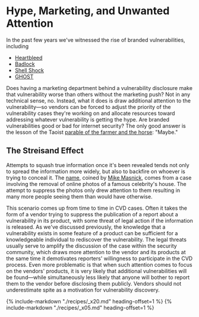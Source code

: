 # Hype, Marketing, and Unwanted Attention

In the past few years we've witnessed the rise of branded
vulnerabilities, including

- [Heartbleed](https://nvd.nist.gov/vuln/detail/CVE-2014-0160)
- [Badlock](https://nvd.nist.gov/vuln/detail/CVE-2016-2118)
- [Shell Shock](https://nvd.nist.gov/vuln/detail/CVE-2014-6271)
- [GHOST](https://nvd.nist.gov/vuln/detail/CVE-2015-0235)


Does having a marketing department behind a vulnerability
disclosure make that vulnerability worse than others without the
marketing push? Not in any technical sense, no. Instead, what it does is
draw additional attention to the vulnerability&mdash;so vendors can be
forced to adjust the priority of the vulnerability cases they're
working on and allocate resources toward addressing whatever
vulnerability is getting the hype. Are branded vulnerabilities good or
bad for internet security? The only good answer is the lesson of the
Taoist [parable of the farmer and the horse](https://en.wikipedia.org/wiki/The_old_man_lost_his_horse): "Maybe."

## The Streisand Effect

Attempts to squash true information once it's been revealed tends not
only to spread the information more widely, but also to backfire on
whoever is trying to conceal it. 
The [name](https://www.techdirt.com/articles/20150107/13292829624/10-years-everyones-been-using-streisand-effect-without-paying-now-im-going-to-start-issuing-takedowns.shtml),
coined by [Mike Masnick](https://www.techdirt.com/user/mmasnick/),
comes from a case involving
the removal of online photos of a famous celebrity's house. The
attempt to suppress the photos only drew attention to them resulting in
many more people seeing them than would have otherwise.

This scenario comes up from time to time in CVD cases. Often it takes
the form of a vendor trying to suppress the publication of a report
about a vulnerability in its product, with some threat of legal action
if the information is released. As we've discussed previously, the
knowledge that a vulnerability exists in some feature of a product can
be sufficient for a knowledgeable individual to rediscover the
vulnerability. The legal threats usually serve to amplify the discussion
of the case within the security community, which draws more attention to
the vendor and its products at the same time it demotivates reporters'
willingness to participate in the CVD process. Even more problematic is
that when such attention comes to focus on the vendors' products, it is
very likely that additional vulnerabilities will be found&mdash;while
simultaneously less likely that anyone will bother to report them to the
vendor before disclosing them publicly. Vendors should not underestimate
spite as a motivation for vulnerability
discovery.

{% include-markdown "./recipes/_x20.md" heading-offset=1 %}
{% include-markdown "./recipes/_x05.md" heading-offset=1 %}

